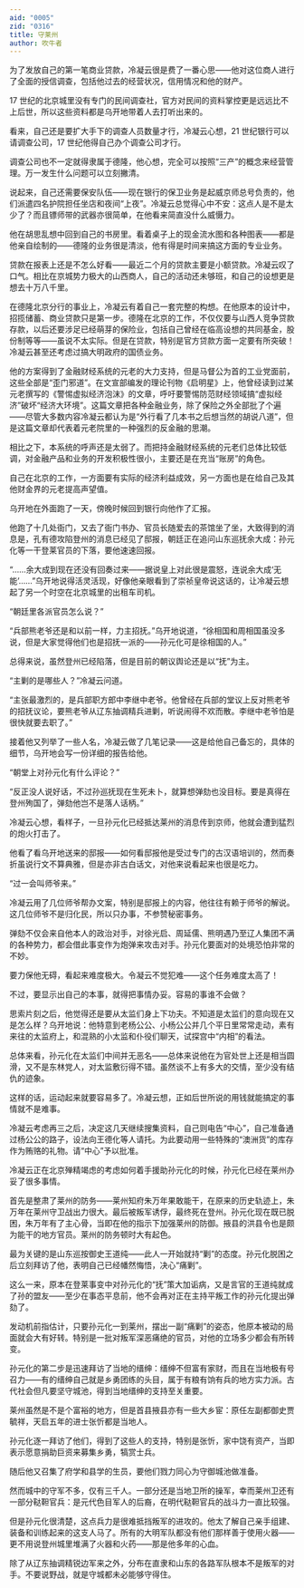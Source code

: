 ```yaml
---
aid: "0005"
zid: "0316"
title: 守莱州
author: 吹牛者
---
```


为了发放自己的第一笔商业贷款，冷凝云很是费了一番心思——他对这位商人进行了全面的授信调查，包括他过去的经营状况，信用情况和他的财产。

17 世纪的北京城里没有专门的民间调查社，官方对民间的资料掌控更是远远比不上后世，所以这些资料都是乌开地带着人去打听出来的。

看来，自己还是要扩大手下的调查人员数量才行，冷凝云心想，21 世纪银行可以请调查公司，17 世纪他得自己办个调查公司才行。

调查公司也不一定就得隶属于德隆，他心想，完全可以按照“三产”的概念来经营管理。万一发生什么问题可以立刻撇清。

说起来，自己还需要保安队伍——现在银行的保卫业务是起威京师总号负责的，他们派遣四名护院担任坐店和夜间“上夜”。冷凝云总觉得心中不安：这点人是不是太少了？而且镖师带的武器亦很简单，在他看来简直没什么威慑力。

他在胡思乱想中回到自己的书房里。看着桌子上的现金流水图和各种图表——都是他亲自绘制的——德隆的业务很是清淡，他有得是时间来搞这方面的专业业务。

贷款在报表上还是不怎么好看——最近二个月的贷款主要是小额贷款。冷凝云叹了口气。相比在京城势力极大的山西商人，自己的活动还未够班，和自己的设想更是想去十万八千里。

在德隆北京分行的事业上，冷凝云有着自己一套完整的构想。在他原本的设计中，招揽储蓄、商业贷款只是第一步。德隆在北京的工作，不仅仅要与山西人竞争贷款存款，以后还要涉足已经萌芽的保险业，包括自己曾经在临高设想的共同基金，股份制等等——虽说不太实际。但是在贷款，特别是官方贷款方面一定要有所突破！冷凝云甚至还考虑过搞大明政府的国债业务。

他的方案得到了金融财经系统的元老的大力支持，但是马督公为首的工业党面前，这些全部是“歪门邪道”。在文宣部编发的理论刊物《启明星》上，他曾经读到过某元老撰写的《警惕虚拟经济泡沫》的文章，呼吁要警惕防范财经领域搞“虚拟经济”破坏“经济大环境”。这篇文章把各种金融业务，除了保险之外全部批了个遍——尽管大多数内容冷凝云都认为是“外行看了几本书之后想当然的胡说八道”，但是这篇文章却代表着元老院里的一种强烈的反金融的思潮。

相比之下，本系统的呼声还是太弱了。而把持金融财经系统的元老们总体比较低调，对金融产品和业务的开发积极性很小，主要还是在充当“账房”的角色。

自己在北京的工作，一方面要有实际的经济利益成效，另一方面也是在给自己及其他财金界的元老提高声望值。

乌开地在外面跑了一天，傍晚时候回到银行向他作了汇报。

他跑了十几处衙门，又去了衙门书办、官员长随爱去的茶馆坐了坐，大致得到的消息是，孔有德攻陷登州的消息已经见了邸报，朝廷正在追问山东巡抚余大成：孙元化等一干登莱官员的下落，要他速速回报。

“……余大成到现在还没有回奏过来——据说皇上对此很是震怒，连说余大成‘无能’……”乌开地说得活灵活现，好像他亲眼看到了崇祯皇帝说这话的，让冷凝云想起了另一个时空在北京城里的出租车司机。

“朝廷里各派官员怎么说？”

“兵部熊老爷还是和以前一样，力主招抚。”乌开地说道，“徐相国和周相国虽没多说，但是大家觉得他们也是招抚一派的——孙元化可是徐相国的人。”

总得来说，虽然登州已经陷落，但是目前的朝议舆论还是以“抚”为主。

“主剿的是哪些人？”冷凝云问道。

“主张最激烈的，是兵部职方郎中李继中老爷。他曾经在兵部的堂议上反对熊老爷的招抚议论，要熊老爷从辽东抽调精兵进剿，听说闹得不欢而散。李继中老爷怕是很快就要去职了。”

接着他又列举了一些人名，冷凝云做了几笔记录——这是给他自己备忘的，具体的细节，乌开地会写一份详细的报告给他。

“朝堂上对孙元化有什么评论？”

“反正没人说好话，不过孙巡抚现在生死未卜，就算想弹劾也没目标。要是真得在登州殉国了，弹劾他岂不是落人话柄。”

冷凝云心想，看样子，一旦孙元化已经抵达莱州的消息传到京师，他就会遭到猛烈的炮火打击了。

他看了看乌开地送来的邸报——如何看邸报他是受过专门的古汉语培训的，然而奏折虽说行文不算典雅，但是亦非古白话文，对他来说看起来也很是吃力。

“过一会叫师爷来。”

冷凝云用了几位师爷帮办文案，特别是邸报上的内容，他往往有赖于师爷的解说。这几位师爷不是归化民，所以只办事，不参赞秘密事务。

弹劾不仅会来自他本人的政治对手，对徐光启、周延儒、熊明遇乃至辽人集团不满的各种势力，都会借此事变作为炮弹来攻击对手。孙元化要面对的处境恐怕非常的不妙。

要力保他无碍，看起来难度极大。令凝云不觉犯难——这个任务难度太高了！

不过，要显示出自己的本事，就得把事情办妥。容易的事谁不会做？

思索片刻之后，他觉得还是要从太监们身上下功夫。不知道是太监们的意向现在又是怎么样？乌开地说：他特意到老杨公公、小杨公公并几个平日里常常走动，素有来往的太监府上，和混熟的小太监和仆役们聊天，试探宫中“内相”的看法。

总体来看，孙元化在太监们中间并无恶名——总体来说他在为官处世上还是相当圆滑，又不是东林党人，对太监敷衍得不错。虽然谈不上有多大的交情，至少没有结仇的迹象。

这样的话，运动起来就要容易多了。冷凝云想，正如后世所说的用钱就能搞定的事情就不是难事。

冷凝云考虑再三之后，决定这几天继续搜集资料，自己则电告“中心”，自己准备通过杨公公的路子，设法向王德化等人请托。为此要动用一些特殊的“澳洲货”的库存作为贿赂的礼物。请“中心”予以批准。

冷凝云正在北京殚精竭虑的考虑如何着手援助孙元化的时候，孙元化已经在莱州办妥了很多事情。

首先是整肃了莱州的防务——莱州知府朱万年果敢能干，在原来的历史轨迹上，朱万年在莱州守卫战出力很大。最后被叛军诱俘，最终死在登州。孙元化现在既已脱困，朱万年有了主心骨，当即在他的指示下加强莱州的防御。掖县的洪县令也是颇为能干的地方官员。莱州的防务顿时大有起色。

最为关键的是山东巡按御史王道纯——此人一开始就持“剿”的态度。孙元化脱困之后立刻拜访了他，表明自己已经幡然悔悟，决心“痛剿”。

这么一来，原本在登莱事变中对孙元化的“抚”策大加诟病，又是言官的王道纯就成了孙的盟友——至少在事态平息前，他不会再对正在主持平叛工作的孙元化提出弹劾了。

发动机前指估计，只要孙元化一到莱州，摆出一副“痛剿”的姿态，他原本被动的局面就会大有好转。特别是一批对叛军深恶痛绝的官员，对他的立场多少都会有所转变。

孙元化的第二步是迅速拜访了当地的缙绅：缙绅不但富有家财，而且在当地极有号召力——有的缙绅自己就是乡勇团练的头目，属于有粮有饷有兵的地方实力派。古代社会但凡要坚守城池，得到当地缙绅的支持至关重要。

莱州虽然是不是个富裕的地方，但是首县掖县亦有一些大乡宦：原任左副都御史贾毓祥，天启五年的进士张忻都是当地人。

孙元化逐一拜访了他们，得到了这些人的支持，特别是张忻，家中饶有资产，当即表示愿意捐助巨资来募集乡勇，犒赏士兵。

随后他又召集了府学和县学的生员，要他们戮力同心为守御城池做准备。

然而城中的守军不多，仅有三千人。一部分还是当地卫所的操军，幸而莱州卫还有一部分鞑靼官兵：是元代色目军人的后裔，在明代鞑靼官兵的战斗力一直比较强。

但是孙元化很清楚，这点兵力是很难抵挡叛军的进攻的。他太了解自己亲手组建、装备和训练起来的这支人马了。所有的大明军队都没有他们那样善于使用火器——更不用说登州城里堆满了火器和火药——那是他多年的心血。

除了从辽东抽调精锐边军来之外，分布在直隶和山东的各路军队根本不是叛军的对手。不要说野战，就是守城都未必能够守得住。
